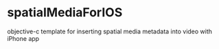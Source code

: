 # spatialMediaForIOS
objective-c template for inserting spatial media metadata into video with iPhone app
